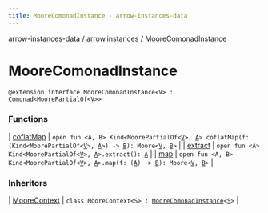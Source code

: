 ```yaml
---
title: MooreComonadInstance - arrow-instances-data
---
```


[arrow-instances-data](../../index.html) / [arrow.instances](../index.html) / [MooreComonadInstance](./index.html)

# MooreComonadInstance

`@extension interface MooreComonadInstance<V> : Comonad<MoorePartialOf<`[`V`](index.html#V)`>>`

### Functions

| [coflatMap](coflat-map.html) | `open fun <A, B> Kind<MoorePartialOf<`[`V`](index.html#V)`>, `[`A`](coflat-map.html#A)`>.coflatMap(f: (Kind<MoorePartialOf<`[`V`](index.html#V)`>, `[`A`](coflat-map.html#A)`>) -> `[`B`](coflat-map.html#B)`): Moore<`[`V`](index.html#V)`, `[`B`](coflat-map.html#B)`>` |
| [extract](extract.html) | `open fun <A> Kind<MoorePartialOf<`[`V`](index.html#V)`>, `[`A`](extract.html#A)`>.extract(): `[`A`](extract.html#A) |
| [map](map.html) | `open fun <A, B> Kind<MoorePartialOf<`[`V`](index.html#V)`>, `[`A`](map.html#A)`>.map(f: (`[`A`](map.html#A)`) -> `[`B`](map.html#B)`): Moore<`[`V`](index.html#V)`, `[`B`](map.html#B)`>` |

### Inheritors

| [MooreContext](../-moore-context/index.html) | `class MooreContext<S> : `[`MooreComonadInstance`](./index.html)`<`[`S`](../-moore-context/index.html#S)`>` |

